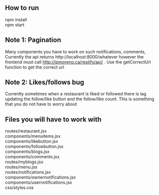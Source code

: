 ## How to run 
npm install  
npm start  

## Note 1: Pagination

Many components you have to work on such notifications, comments, Currently the api returns http://localhost:8000/whatever however the frontend must call http://jpmoreno.ca/restify/api/ . Use the getCorrectUrl function to get the correct url


## Note 2: Likes/follows bug

Currently sometimes when a restaurant is liked or followed there is lag updating the follow/like button and the follow/like count. This is something that you do not have to worry about


## Files you will have to work with

routes/restaurant.jsx   
components/menuitems.jsx    
components/likebutton.jsx    
components/followbutton.jsx   
components/blogs.jsx   
components/comments.jsx   
routes/myblogs.jsx    
routes/menu.jsx    
routes/notifications.jsx    
components/ownernotifications.jsx    
components/usernotifications.jsx   
css/styles.css    
